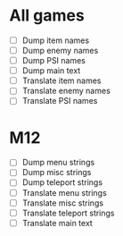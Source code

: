 # All games
- [ ] Dump item names
- [ ] Dump enemy names
- [ ] Dump PSI names
- [ ] Dump main text
- [ ] Translate item names
- [ ] Translate enemy names
- [ ] Translate PSI names

# M12
- [ ] Dump menu strings
- [ ] Dump misc strings
- [ ] Dump teleport strings
- [ ] Translate menu strings
- [ ] Translate misc strings
- [ ] Translate teleport strings
- [ ] Translate main text